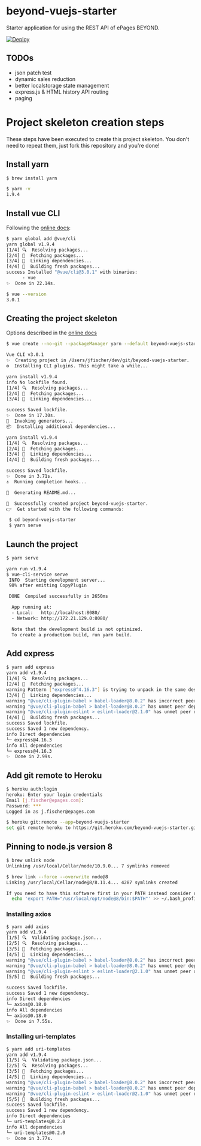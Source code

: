 # beyond-vuejs-starter

Starter application for using the REST API of ePages BEYOND.

[![Deploy](https://www.herokucdn.com/deploy/button.svg)](https://heroku.com/deploy)

## TODOs

* json patch test
* dynamic sales reduction
* better localstorage state management
* express.js & HTML history API routing
* paging

# Project skeleton creation steps

These steps have been executed to create this project skeleton.
You don't need to repeat them, just fork this repository and you're done!

## Install yarn

```sh
$ brew install yarn

$ yarn -v
1.9.4
```

## Install vue CLI

Following the [online docs](https://cli.vuejs.org/guide/installation.html#installation):

```sh
$ yarn global add @vue/cli
yarn global v1.9.4
[1/4] 🔍  Resolving packages...
[2/4] 🚚  Fetching packages...
[3/4] 🔗  Linking dependencies...
[4/4] 📃  Building fresh packages...
success Installed "@vue/cli@3.0.1" with binaries:
      - vue
✨  Done in 22.14s.

$ vue --version
3.0.1
```

## Creating the project skeleton

Options described in the [online docs](https://cli.vuejs.org/guide/creating-a-project.html#creating-a-project)

```sh
$ vue create --no-git --packageManager yarn --default beyond-vuejs-starter

Vue CLI v3.0.1
✨  Creating project in /Users/jfischer/dev/git/beyond-vuejs-starter.
⚙  Installing CLI plugins. This might take a while...

yarn install v1.9.4
info No lockfile found.
[1/4] 🔍  Resolving packages...
[2/4] 🚚  Fetching packages...
[3/4] 🔗  Linking dependencies...

success Saved lockfile.
✨  Done in 17.30s.
🚀  Invoking generators...
📦  Installing additional dependencies...

yarn install v1.9.4
[1/4] 🔍  Resolving packages...
[2/4] 🚚  Fetching packages...
[3/4] 🔗  Linking dependencies...
[4/4] 📃  Building fresh packages...

success Saved lockfile.
✨  Done in 3.71s.
⚓  Running completion hooks...

📄  Generating README.md...

🎉  Successfully created project beyond-vuejs-starter.
👉  Get started with the following commands:

 $ cd beyond-vuejs-starter
 $ yarn serve
```

## Launch the project

```sh
$ yarn serve

yarn run v1.9.4
$ vue-cli-service serve
 INFO  Starting development server...
 98% after emitting CopyPlugin

 DONE  Compiled successfully in 2650ms

  App running at:
  - Local:   http://localhost:8080/
  - Network: http://172.21.129.0:8080/

  Note that the development build is not optimized.
  To create a production build, run yarn build.
  ```

## Add express

```sh
$ yarn add express
yarn add v1.9.4
[1/4] 🔍  Resolving packages...
[2/4] 🚚  Fetching packages...
warning Pattern ["express@^4.16.3"] is trying to unpack in the same destination "/Users/jfischer/Library/Caches/Yarn/v2/npm-express-4.16.3-6af8a502350db3246ecc4becf6b5a34d22f7ed53" as pattern ["express@^4.16.2","express@^4.16.2"]. This could result in non-deterministic behavior, skipping.
[3/4] 🔗  Linking dependencies...
warning "@vue/cli-plugin-babel > babel-loader@8.0.2" has incorrect peer dependency "@babel/core@^7.0.0".
warning "@vue/cli-plugin-babel > babel-loader@8.0.2" has unmet peer dependency "webpack@>=2".
warning "@vue/cli-plugin-eslint > eslint-loader@2.1.0" has unmet peer dependency "webpack@>=2.0.0 <5.0.0".
[4/4] 📃  Building fresh packages...
success Saved lockfile.
success Saved 1 new dependency.
info Direct dependencies
└─ express@4.16.3
info All dependencies
└─ express@4.16.3
✨  Done in 2.99s.
```

## Add git remote to Heroku

```sh
$ heroku auth:login
heroku: Enter your login credentials
Email [j.fischer@epages.com]:
Password: ***
Logged in as j.fischer@epages.com

$ heroku git:remote --app=beyond-vuejs-starter
set git remote heroku to https://git.heroku.com/beyond-vuejs-starter.git
```

## Pinning to node.js version 8

```sh
$ brew unlink node
Unlinking /usr/local/Cellar/node/10.9.0... 7 symlinks removed

$ brew link --force --overwrite node@8
Linking /usr/local/Cellar/node@8/8.11.4... 4287 symlinks created

If you need to have this software first in your PATH instead consider running:
  echo 'export PATH="/usr/local/opt/node@8/bin:$PATH"' >> ~/.bash_profile
```

### Installing axios

```sh
$ yarn add axios
yarn add v1.9.4
[1/5] 🔍  Validating package.json...
[2/5] 🔍  Resolving packages...
[3/5] 🚚  Fetching packages...
[4/5] 🔗  Linking dependencies...
warning "@vue/cli-plugin-babel > babel-loader@8.0.2" has incorrect peer dependency "@babel/core@^7.0.0".
warning "@vue/cli-plugin-babel > babel-loader@8.0.2" has unmet peer dependency "webpack@>=2".
warning "@vue/cli-plugin-eslint > eslint-loader@2.1.0" has unmet peer dependency "webpack@>=2.0.0 <5.0.0".
[5/5] 📃  Building fresh packages...

success Saved lockfile.
success Saved 1 new dependency.
info Direct dependencies
└─ axios@0.18.0
info All dependencies
└─ axios@0.18.0
✨  Done in 7.55s.
```

### Installing uri-templates

```sh
$ yarn add uri-templates
yarn add v1.9.4
[1/5] 🔍  Validating package.json...
[2/5] 🔍  Resolving packages...
[3/5] 🚚  Fetching packages...
[4/5] 🔗  Linking dependencies...
warning "@vue/cli-plugin-babel > babel-loader@8.0.2" has incorrect peer dependency "@babel/core@^7.0.0".
warning "@vue/cli-plugin-babel > babel-loader@8.0.2" has unmet peer dependency "webpack@>=2".
warning "@vue/cli-plugin-eslint > eslint-loader@2.1.0" has unmet peer dependency "webpack@>=2.0.0 <5.0.0".
[5/5] 📃  Building fresh packages...
success Saved lockfile.
success Saved 1 new dependency.
info Direct dependencies
└─ uri-templates@0.2.0
info All dependencies
└─ uri-templates@0.2.0
✨  Done in 3.77s.
```
